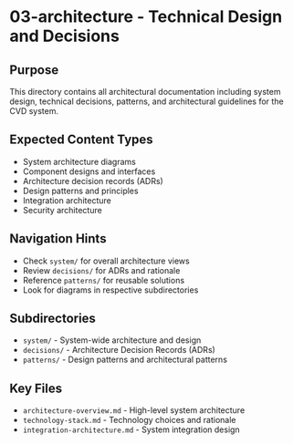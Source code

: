 # 03-architecture - Technical Design and Decisions

## Purpose
This directory contains all architectural documentation including system design, technical decisions, patterns, and architectural guidelines for the CVD system.

## Expected Content Types
- System architecture diagrams
- Component designs and interfaces
- Architecture decision records (ADRs)
- Design patterns and principles
- Integration architecture
- Security architecture

## Navigation Hints
- Check `system/` for overall architecture views
- Review `decisions/` for ADRs and rationale
- Reference `patterns/` for reusable solutions
- Look for diagrams in respective subdirectories

## Subdirectories
- `system/` - System-wide architecture and design
- `decisions/` - Architecture Decision Records (ADRs)
- `patterns/` - Design patterns and architectural patterns

## Key Files
- `architecture-overview.md` - High-level system architecture
- `technology-stack.md` - Technology choices and rationale
- `integration-architecture.md` - System integration design